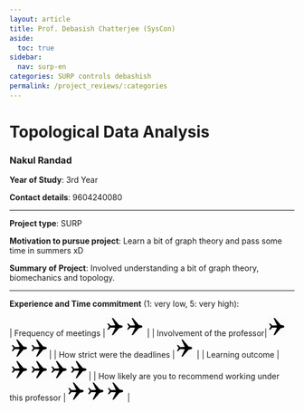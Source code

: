 ```yaml
---
layout: article
title: Prof. Debasish Chatterjee (SysCon)
aside:
  toc: true
sidebar:
  nav: surp-en
categories: SURP controls debashish
permalink: /project_reviews/:categories
---
```


# Topological Data Analysis
### Nakul Randad
**Year of Study**: 3rd Year

**Contact details**: 9604240080

---

**Project type**: SURP

**Motivation to pursue project**: Learn a bit of graph theory and pass some time in summers xD

**Summary of Project**: Involved understanding a bit of graph theory, biomechanics and topology.

---

**Experience and Time commitment** (1: very low, 5: very high):

[1]:<img src="/assets/plane3.png" width="35"/>

| Frequency of meetings	|<img src="/assets/plane3.png" width="35"/><img src="/assets/plane3.png" width="35"/> |
| Involvement of the professor|<img src="/assets/plane3.png" width="35"/><img src="/assets/plane3.png" width="35"/><img src="/assets/plane3.png" width="35"/>|
| How strict were the deadlines	|<img src="/assets/plane3.png" width="35"/> |
| Learning outcome | <img src="/assets/plane3.png" width="35"/><img src="/assets/plane3.png" width="35"/><img src="/assets/plane3.png" width="35"/><img src="/assets/plane3.png" width="35"/>|
| How likely are you to recommend working under this professor |<img src="/assets/plane3.png" width="35"/><img src="/assets/plane3.png" width="35"/><img src="/assets/plane3.png" width="35"/> |


